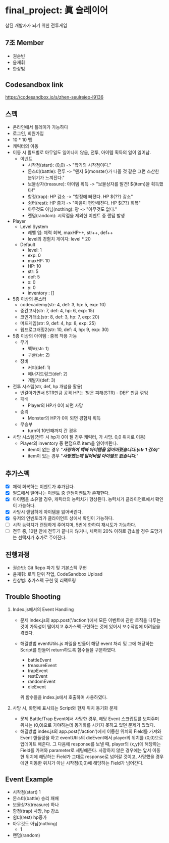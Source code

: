 
# final_project: 眞 슬레이어
참된 개발자가 되기 위한 전투게임

## 7조 Member
- 권순빈
- 윤재휘
- 한상범

## Codesandbox link
https://codesandbox.io/s/zhen-seulreieo-l9136

## 스펙

- 온라인에서 플레이가 가능하다 
- 로그인, 회원가입  
- 10 * 10 맵  
- 캐릭터의 이동  
- 이동 시 필드별로 아무일도 일어나지 않음, 전투, 아이템 획득의 일이 일어남.
	- 이벤트
		- 시작점(start): (0,0) -> "학기의 시작점이다."
		- 몬스터(battle): 전투 -> "왠지 ${monster}가 나올 것 같은 그런 스산한 분위기가 느껴진다."
		- 보물상자(treasure): 아이템 획득 -> "보물상자를 발견! ${item}을 획득했다!"
		- 함정(trap): HP 감소 -> "함정에 빠졌다. HP ${??} 감소"
		- 쉼터(rest): HP 증가 -> "마음이 편안해진다. HP ${??} 회복"
		- 아무것도 아님(nothing): 꽝 -> "아무것도 없다."
		- 랜덤(random): 시작점을 제외한 이벤트 중 랜덤 발생
- Player
	- Level System 
		- 레벨 업: 체력 회복, maxHP++, str++, def++
		- level의 경험치 게이지: level * 20
	- Default
		- level: 1
		- exp: 0
		- maxHP: 10
		- HP: 10
		- str: 5
		- def: 5
		- x: 0
		- y: 0
		- inventory : []
- 5종 이상의 몬스터
	- codecademy(str: 4, def: 3, hp: 5, exp: 10)
	- 중간고사(str: 7, def: 4, hp: 6, exp: 15)
	- 코인거래소(str: 8, def: 3, hp: 7, exp: 20)
	- 머드게임(str: 9, def: 4, hp: 8, exp: 25)
	- 웹프로그래밍2(str: 10, def: 4, hp: 9, exp: 30)
- 5종 이상의 아이템 : 중복 착용 가능
	- 무기
		- 맥북(str: 1)
		- 구글(str: 2)
	- 장비
		- 커피(def: 1)
		- 에너지드링크(def: 2)
		- 개발자(def: 3)
- 전투 시스템(str, def, hp 개념을 활용)  
	- 번갈아가면서 STR만큼 공격 HP는 '받은 피해(STR) - DEF' 만큼 깎임
	- 패배
		- Player의 HP가 0이 되면 사망 
	- 승리
		- Monster의 HP가 0이 되면 경험치 획득
	- 무승부
		- turn이 10번째까지 간 경우
- 사망 시스템(전투 시 hp가 0이 될 경우 캐릭터, 가 사망. 0,0 위치로 이동)
	- Player의 inventory 중 랜덤으로 item을 잃어버린다.
		- item이 없는 경우
			"***사망하여 맥북 아이템을 잃어버렸습니다.(str 1 감소)***"
		- item이 있는 경우
			"***사망했는데 잃어버릴 아이템도 없습니다.***"

## 추가스펙

 - [x] 체력 회복하는 이벤트가 추가된다.
 - [x] 필드에서 일어나는 이벤트 중 랜덤이벤트가 존재한다.  
 - [x] 아이템을 소유할 경우, 캐릭터의 능력치가 향상된다. 능력치가 클라이언트에서 확인이 가능하다.
 - [x] 사망시 랜덤하게 아이템을 잃어버린다.  
 - [x] 유저의 인벤토리가 클라이언트 상에서 확인이 가능하다.
 - [ ] 시작 능력치가 랜덤하게 주어지며, 5번에 한하여 재시도가 가능하다. 
 - [ ] 전투 중, 10턴 안에 전투가 끝나지 않거나, 체력이 20% 이하로 감소할 경우 도망가는 선택지가 추가로 주어진다.

## 진행과정
- 권순빈: Git Repo 파기 및 기본스펙 구현
- 윤재휘: 로직 단위 작업, CodeSandbox Upload
- 한상범: 추가스펙 구현 및 리팩토링

## Trouble Shooting
1. Index.js에서의 Event Handling
	- 문제
		index.js의 app.post('/action')에서 모든 이벤트에 관한 로직을 다루는 것이 가독성이 떨어지고 추가스펙 구현하는 것에 있어서 보수작업에 어려움을 겪었다.
	- 해결방법
		eventUtils.js 파일을 만들어 해당 event 처리 및 그에 해당하는 Script를 만들어 return하도록 함수들을 구분하였다.
		- battleEvent
		- treasureEvent
		- trapEvent
		- restEvent
		- randomEvent
		- dieEvent
		
		위 함수들을 index.js에서 호출하여 사용하였다.
	
2. 사망 시, 화면에 표시되는 Script와 현재 위치 동기화 문제
	- 문제
		Battle/Trap Event에서 사망한 경우, 해당 Event 스크립트를 보여주며 위치는 (0,0)으로 가야하는데 동기화를 시키지 못하고 있던 문제가 있었다.
	- 해결방법
		index.js의 app.post('/action')에서 이동한 위치의 Field를 가져와 Event 핸들링을 하고 eventUtils의 dieEvent에서 player의 위치를 (0,0)으로 업데이트 해준다. 그 다음에 response를 보낼 때, player의 (x,y)에 해당하는 Field를 가져와 parameter로 세팅해준다. 사망하지 않은 경우에는 앞서 이동한 위치에 해당하는 Field가 그대로 response로 넘어갈 것이고, 사망했을 경우에만 이동한 위치가 아닌 시작점(0,0)에 해당하는 Field가 넘어간다.
	
	
## Event Example
- 시작점(start)
	1
- 몬스터(battle)
	승리
	패배
- 보물상자(treasure)
	하나
- 함정(trap)
	사망, hp 감소
- 쉼터(rest)
	hp증가
- 아무것도 아님(nothing)
	- 1
- 랜덤(random)
